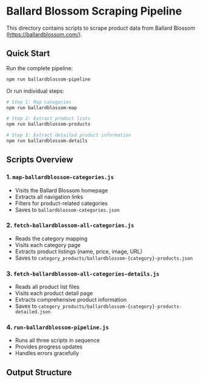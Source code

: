 # Ballard Blossom Scraping Pipeline

This directory contains scripts to scrape product data from Ballard Blossom (https://ballardblossom.com/).

## Quick Start

Run the complete pipeline:
```bash
npm run ballardblossom-pipeline
```

Or run individual steps:
```bash
# Step 1: Map categories
npm run ballardblossom-map

# Step 2: Extract product lists
npm run ballardblossom-products

# Step 3: Extract detailed product information
npm run ballardblossom-details
```

## Scripts Overview

### 1. `map-ballardblossom-categories.js`
- Visits the Ballard Blossom homepage
- Extracts all navigation links
- Filters for product-related categories
- Saves to `ballardblossom-categories.json`

### 2. `fetch-ballardblossom-all-categories.js`
- Reads the category mapping
- Visits each category page
- Extracts product listings (name, price, image, URL)
- Saves to `category_products/ballardblossom-{category}-products.json`

### 3. `fetch-ballardblossom-all-categories-details.js`
- Reads all product list files
- Visits each product detail page
- Extracts comprehensive product information
- Saves to `category_products/ballardblossom-{category}-products-detailed.json`

### 4. `run-ballardblossom-pipeline.js`
- Runs all three scripts in sequence
- Provides progress updates
- Handles errors gracefully

## Output Structure 